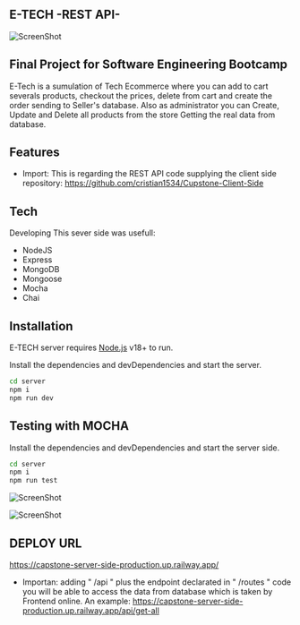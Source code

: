 ## E-TECH -REST API-
![ScreenShot](https://i.ibb.co/6rKK9ZB/Screenshot-from-2023-06-05-14-46-34.png)

## Final Project for Software Engineering Bootcamp

E-Tech is a sumulation of Tech Ecommerce where you can add to cart severals products, checkout the prices, delete from cart and create the order sending to Seller's database. Also as administrator you can Create, Update and Delete all products from the store Getting the real data from database.

## Features

- Import: This is regarding the REST API code supplying the client side repository: 
  https://github.com/cristian1534/Cupstone-Client-Side

## Tech

Developing This sever side was usefull:
- NodeJS
- Express
- MongoDB
- Mongoose
- Mocha
- Chai

## Installation

E-TECH server requires [Node.js](https://nodejs.org/) v18+ to run.

Install the dependencies and devDependencies and start the server.

```sh
cd server
npm i
npm run dev
```

## Testing with MOCHA
Install the dependencies and devDependencies and start the server side.

```sh
cd server
npm i
npm run test
```
![ScreenShot](https://i.ibb.co/1GYMh7q/Screenshot-from-2023-06-05-14-44-07.png)

![ScreenShot](https://i.ibb.co/LhZZsSx/Screenshot-from-2023-06-06-06-12-39.png)


## DEPLOY URL
https://capstone-server-side-production.up.railway.app/
- Importan: adding " /api " plus the endpoint declarated in " /routes " code you will be able to access the data from 
  database which is taken by Frontend online.
  An example: https://capstone-server-side-production.up.railway.app/api/get-all


